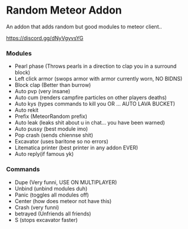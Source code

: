 # Random Meteor Addon


An addon that adds random but good modules to meteor client..

https://discord.gg/dNyVgyvsYG


### Modules
- Pearl phase (Throws pearls in a direction to clap you in a surround block)
- Left click armor (swops armor with armor currently worn, NO BIDNS)
- Block clap (Better than burrow)
- Auto pvp (very insane)
- Auto cum (renders campfire particles on other players deaths)
- Auto kys (types commands to kill you OR ... AUTO LAVA BUCKET)
- Auto rekit 
- Prefix (MeteorRandom prefix)
- Auto leak (leaks shit about u in chat... you have been warned)
- Auto pussy (best module imo)
- Pop crash (sends chiennse shit)
- Excavator (uses baritone so no errors)
- Litematica printer (best printer in any addon EVER)
- Auto reply(if famous yk)

### Commands
- Dupe (Very funni, USE ON MULTIPLAYER)
- Unbind (unbind modules duh)
- Panic (toggles all modules off)
- Center (how does meteor not have this)
- Crash (very funni)
- betrayed (Unfriends all friends)
- S (stops excavator faster)
